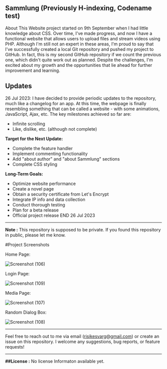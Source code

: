 
Sammlung (Previously H-indexing, Codename test)
---

About
This Website project started on 9th September when I had little knowledge about CSS. Over time, I've made progress, and now I have a functional website that allows users to upload files and stream videos using PHP. Although I'm still not an expert in these areas, I'm proud to say that I've successfully created a local Git repository and pushed my project to GitHub. In fact, this is my second GitHub repository if we count the previous one, which didn't quite work out as planned. Despite the challenges, I'm excited about my growth and the opportunities that lie ahead for further improvement and learning.

Updates
---
26 Jul 2023:
I have decided to provide periodic updates to the repository, much like a changelog for an app. At this time, the webpage is finally resembling something that can be called a website - with some animations, JavaScript, Ajax, etc. The key milestones achieved so far are:

- Infinite scrolling
- Like, dislike, etc. (although not complete)

**Target for the Next Update:**
- Complete the feature handler
- Implement commenting functionality
- Add "about author" and "about Sammlung" sections
- Complete CSS styling
  
**Long-Term Goals:**
- Optimize website performance
- Create a novel page
- Obtain a security certificate from Let's Encrypt
- Integrate IP info and data collection
- Conduct thorough testing
- Plan for a beta release
- Official project release
END 26 Jul 2023
---
**Note :**
This repository is supposed to be private. If you found this repository in public, please let me know.

#Project Screenshots
 
 
 Home Page:
 
 ![Screenshot (106)](https://github.com/Idkwat55/test/assets/117009120/c2cba741-a4d0-43ad-81cd-65d40ab5ae5f)
 
Login Page:

![Screenshot (109)](https://github.com/Idkwat55/test/assets/117009120/b99f0ff4-dbbb-435c-af2c-148078465f27)

Media Page:

![Screenshot (107)](https://github.com/Idkwat55/test/assets/117009120/709c4a1d-542e-4d81-862b-28cdd640e7f0)

Random Dialog Box:

![Screenshot (108)](https://github.com/Idkwat55/test/assets/117009120/e26622b2-d2fb-42e2-833f-a74f619d4603)

---
Feel free to reach out to me via email (risikesvarg@gmail.com) or create an issue on this repository. I welcome any suggestions, bug reports, or feature requests!

---
**##License :**
No license Informaton available yet.
